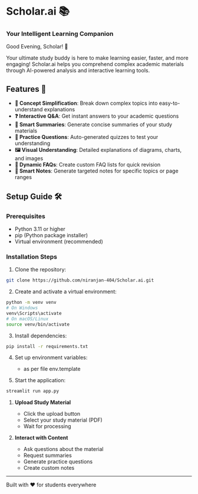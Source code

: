 # Scholar.ai 📚
### Your Intelligent Learning Companion

Good Evening, Scholar! 👋

Your ultimate study buddy is here to make learning easier, faster, and more engaging! Scholar.ai helps you comprehend complex academic materials through AI-powered analysis and interactive learning tools.

## Features 🚀

- **📖 Concept Simplification**: Break down complex topics into easy-to-understand explanations
- **❓ Interactive Q&A**: Get instant answers to your academic questions
- **📝 Smart Summaries**: Generate concise summaries of your study materials
- **🎯 Practice Questions**: Auto-generated quizzes to test your understanding
- **🖼️ Visual Understanding**: Detailed explanations of diagrams, charts, and images
- **📌 Dynamic FAQs**: Create custom FAQ lists for quick revision
- **📓 Smart Notes**: Generate targeted notes for specific topics or page ranges

## Setup Guide 🛠️

### Prerequisites

- Python 3.11 or higher
- pip (Python package installer)
- Virtual environment (recommended)

### Installation Steps

1. Clone the repository:
```bash
git clone https://github.com/niranjan-404/Scholar.ai.git
```

2. Create and activate a virtual environment:
```bash
python -m venv venv
# On Windows
venv\Scripts\activate
# On macOS/Linux
source venv/bin/activate
```

3. Install dependencies:
```bash
pip install -r requirements.txt
```

4. Set up environment variables:
   - as per file env.template


5. Start the application:
```bash
streamlit run app.py 
```

1. **Upload Study Material**
   - Click the upload button
   - Select your study material (PDF)
   - Wait for processing

2. **Interact with Content**
   - Ask questions about the material
   - Request summaries
   - Generate practice questions
   - Create custom notes

---
Built with ❤️ for students everywhere

